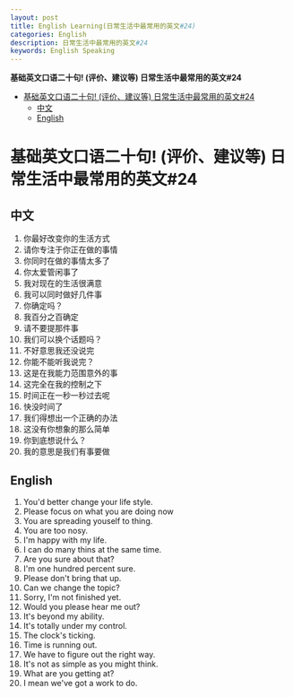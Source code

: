 ```yaml
---
layout: post
title: English Learning(日常生活中最常用的英文#24)
categories: English
description: 日常生活中最常用的英文#24
keywords: English Speaking
---
```


<!-- START doctoc generated TOC please keep comment here to allow auto update -->
<!-- DON'T EDIT THIS SECTION, INSTEAD RE-RUN doctoc TO UPDATE -->
**基础英文口语二十句! (评价、建议等) 日常生活中最常用的英文#24**

- [基础英文口语二十句! (评价、建议等) 日常生活中最常用的英文#24](#%E5%9F%BA%E7%A1%80%E8%8B%B1%E6%96%87%E5%8F%A3%E8%AF%AD%E4%BA%8C%E5%8D%81%E5%8F%A5-%E8%AF%84%E4%BB%B7%E5%BB%BA%E8%AE%AE%E7%AD%89-%E6%97%A5%E5%B8%B8%E7%94%9F%E6%B4%BB%E4%B8%AD%E6%9C%80%E5%B8%B8%E7%94%A8%E7%9A%84%E8%8B%B1%E6%96%8724)
  - [中文](#%E4%B8%AD%E6%96%87)
  - [English](#english)

<!-- END doctoc generated TOC please keep comment here to allow auto update -->

# 基础英文口语二十句! (评价、建议等) 日常生活中最常用的英文#24
## 中文
1. 你最好改变你的生活方式
2. 请你专注于你正在做的事情
3. 你同时在做的事情太多了
4. 你太爱管闲事了
5. 我对现在的生活很满意
6. 我可以同时做好几件事
7. 你确定吗？
8. 我百分之百确定
9. 请不要提那件事
10. 我们可以换个话题吗？
11. 不好意思我还没说完
12. 你能不能听我说完？
13. 这是在我能力范围意外的事
14. 这完全在我的控制之下
15. 时间正在一秒一秒过去呢
16. 快没时间了
17. 我们得想出一个正确的办法
18. 这没有你想象的那么简单
19. 你到底想说什么？
20. 我的意思是我们有事要做


## English
1. You'd better change your life style.
2. Please focus on what you are doing now
3. You are spreading youself to thing.
4. You are too nosy.
5. I'm happy with my life.
6. I can do many thins at the same time.
7. Are you sure about that?
8. I'm one hundred percent sure.
9. Please don't bring that up.
10. Can we change the topic?
11. Sorry, I'm not finished yet.
12. Would you please hear me out?
13. It's beyond my ability.
14. It's totally under my control.
15. The clock's ticking.
16. Time is running out.
17. We have to figure out the right way.
18. It's not as simple as you might think.
19. What are you getting at?
20. I mean we've got a work to do.
